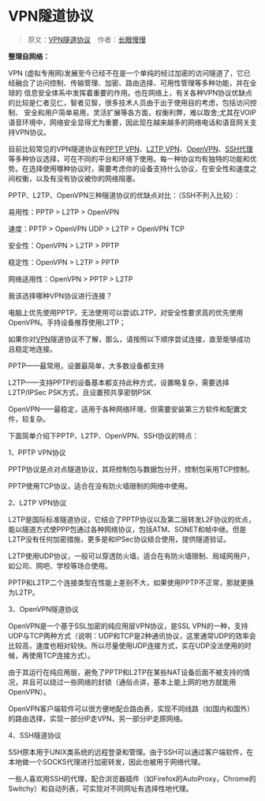 # VPN隧道协议

> 原文：[VPN隧道协议](https://blog.csdn.net/cymm_liu/article/details/16889457)&emsp;作者：[长眼慢慢](https://blog.csdn.net/cymm_liu)

**整理自网络：**

VPN \(虚拟专用网\)发展至今已经不在是一个单纯的经过加密的访问隧道了，它已经融合了访问控制、传输管理、加密、路由选择、可用性管理等多种功能，并在全球的 信息安全体系中发挥着重要的作用。也在网络上，有关各种VPN协议优缺点的比较是仁者见仁，智者见智，很多技术人员由于出于使用目的考虑，包括访问控制、 安全和用户简单易用，灵活扩展等各方面，权衡利弊，难以取舍;尤其在VOIP语音环境中，网络安全显得尤为重要，因此现在越来越多的网络电话和语音网关支 持VPN协议。

目前比较常见的VPN隧道协议有[PPTP VPN](http://web.xieshenglin.com/tag/pptp-vpn/)、[L2TP  VPN](http://web.xieshenglin.com/tag/l2tp-vpn/)、[OpenVPN](http://web.xieshenglin.com/tag/openvpn/)、[SSH代理](http://web.xieshenglin.com/tag/ssh/)等多种协议选择，可在不同的平台和环境下使用。每一种协议均有独特的功能和优势。在选择使用哪种协议时，需要考虑你的设备支持什么协议，在安全性和速度之间权衡，以及有没有协议被你的网络阻塞。

PPTP、L2TP、OpenVPN三种隧道协议的优缺点对比：（SSH不列入比较）：

易用性：PPTP &gt; L2TP &gt; OpenVPN

速度：PPTP &gt; OpenVPN UDP &gt; L2TP &gt; OpenVPN TCP

安全性：OpenVPN &gt; L2TP &gt; PPTP

稳定性：OpenVPN &gt; L2TP &gt; PPTP

网络适用性：OpenVPN &gt; PPTP &gt; L2TP

我该选择哪种VPN协议进行连接？

电脑上优先使用PPTP，无法使用可以尝试L2TP，对安全性要求高的优先使用OpenVPN。手持设备推荐使用L2TP；

如果你对[VPN](http://web.xieshenglin.com/)隧道协议不了解，那么，请按照以下顺序尝试连接，直至能够成功且稳定地连接。

PPTP——最常用，设置最简单，大多数设备都支持

L2TP——支持PPTP的设备基本都支持此种方式，设置略复杂，需要选择L2TP/IPSec PSK方式，且设置预共享密钥PSK

OpenVPN——最稳定，适用于各种网络环境，但需要安装第三方软件和配置文件，较复杂。

下面简单介绍下PPTP、L2TP、OpenVPN、SSH协议的特点：

1、PPTP VPN协议

PPTP协议是点对点隧道协议，其将控制包与数据包分开，控制包采用TCP控制。

PPTP使用TCP协议，适合在没有防火墙限制的网络中使用。

2、L2TP VPN协议

L2TP是国际标准隧道协议，它结合了PPTP协议以及第二层转发L2F协议的优点，能以隧道方式使PPP包通过各种网络协议，包括ATM、SONET和帧中继。但是L2TP没有任何加密措施，更多是和IPSec协议结合使用，提供隧道验证。

L2TP使用UDP协议，一般可以穿透防火墙，适合在有防火墙限制、局域网用户，如公司、网吧、学校等场合使用。

PPTP和L2TP二个连接类型在性能上差别不大，如果使用PPTP不正常，那就更换为L2TP。

3、OpenVPN隧道协议

OpenVPN是一个基于SSL加密的纯应用层VPN协议，是SSL VPN的一种，支持UDP与TCP两种方式（说明：UDP和TCP是2种通讯协议，这里通常UDP的效率会比较高，速度也相对较快。所以尽量使用UDP连接方式，实在UDP没法使用的时候，再使用TCP连接方式）。

由于其运行在纯应用层，避免了PPTP和L2TP在某些NAT设备后面不被支持的情况，并且可以绕过一些网络的封锁（通俗点讲，基本上能上网的地方就能用OpenVPN）。

OpenVPN客户端软件可以很方便地配合路由表，实现不同线路（如国内和国外）的路由选择，实现一部分IP走VPN，另一部分IP走原网络。

4、SSH隧道协议

SSH原本用于UNIX类系统的远程登录和管理。由于SSH可以通过客户端软件，在本地做一个SOCKS代理进行加密转发，因此也被用于网络代理。

一些人喜欢用SSH的代理，配合浏览器插件（如Firefox的AutoProxy，Chrome的Switchy）和自动列表，可实现对不同网址有选择性地代理。

